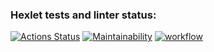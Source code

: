 ### Hexlet tests and linter status:
[![Actions Status](https://github.com/zyto/php-project-lvl1/workflows/hexlet-check/badge.svg)](https://github.com/zyto/php-project-lvl1/actions)
[![Maintainability](https://api.codeclimate.com/v1/badges/a99a88d28ad37a79dbf6/maintainability)](https://codeclimate.com/github/codeclimate/codeclimate/maintainability)
[![workflow](https://github.com/zyto/php-project-lvl1/actions/workflows/workflow.yml)](https://github.com/zyto/php-project-lvl1/actions/workflows/workflow.yml/badge.svg)